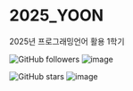 # 2025_YOON
2025년 프로그래밍언어 활용 1학기

![GitHub followers](https://img.shields.io/github/followers/Jangseungyoon?style=social)
![image](https://github.com/user-attachments/assets/46a4d01c-c3ee-468b-82ba-f4ee17942d89)

![GitHub stars](https://img.shields.io/github/stars/Jangseungyoon?style=social)
![image](https://github.com/user-attachments/assets/fffd96a9-3e47-4dbd-b38f-75ae979c9171)
